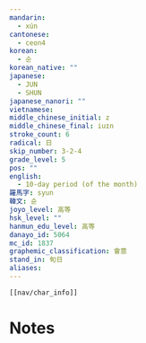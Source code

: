 ```yaml
---
mandarin:
  - xún
cantonese:
  - ceon4
korean:
  - 순
korean_native: ""
japanese:
  - JUN
  - SHUN
japanese_nanori: ""
vietnamese:
middle_chinese_initial: z
middle_chinese_final: iuɪn
stroke_count: 6
radical: 日
skip_number: 3-2-4
grade_level: 5
pos: ""
english:
  - 10-day period (of the month)
羅馬字: syun
韓文: 슌
joyo_level: 高等
hsk_level: ""
hanmun_edu_level: 高等
danayo_id: 5064
mc_id: 1837
graphemic_classification: 會意
stand_in: 旬日
aliases:
---
```

```meta-bind-embed
[[nav/char_info]]
```

# Notes
